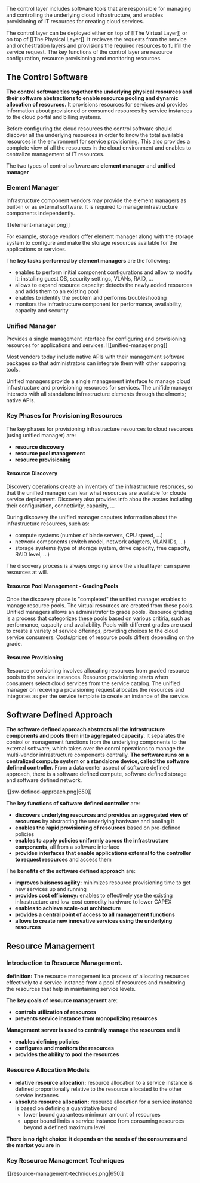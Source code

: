 The control layer includes software tools that are responsible for managing and controlling the underlying cloud infrastructure, and enables provisioning of IT resources for creating cloud services. 

The control layer can be deployed either on top of [[The Virtual Layer]] or on top of [[The Physical Layer]].
It recieves the requests from the service and orchestration layers and provisions the required resources to fullfill the service request.
The key functions of the control layer are resource configuration, resource provisioning and monitoring resources. 

## The Control Software
**The control software ties together the underlying physical resources and their software abstractions to enable resource pooling and dynamic allocation of resources.** 
It provisions resources for services and provides information about provisioned or consumed resources by service instances to the cloud portal and billing systems.

Before configuring the cloud resources the control software should discover all the underlying resources in order to know the total available resources in the environment for service provisioning.
This also provides a complete view of all the resources in the cloud environment and enables to centralize management of IT resources. 

The two types of control software are **element manager** and **unified manager**

### Element Manager
Infrastructure component vendors may provide the element managers as built-in or as external software. It is required to manage infrastructure components independently. 

![[element-manager.png]]

For example, storage vendors offer element manager along with the storage system to configure and make the storage resources available for the applications or services. 

The **key tasks performed by element managers** are the following:
- enables to perform initial component configurations and allow to modify it: installing guest OS, security settings, VLANs, RAID, ...
- allows to expand resource capacity: detects the newly added resources and adds them to an existing pool
- enables to identify the problem and performs troubleshooting
- monitors the infrastructure component for performance, availability, capacity and security

### Unified Manager
Provides a single management interface for configuring and provisioning resources for applications and services.
![[unified-manager.png]]

Most vendors today include native APIs with their management software packages so that administrators can integrate them with other supporing tools. 

Unified managers provide a single management interface to manage cloud infrastructure and provisioning resources for services. 
The unifide manager interacts with all standalone infrastructure elements through the elments; native APIs.

### Key Phases for Provisioning Resources
The key phases for provisioning infrastracture resources to cloud resources (using unified manager) are: 
- **resource discovery**
- **resource pool management**
- **resource provisioning**

#### Resource Discovery
Discovery operations create an inventory of the infrastructure resoruces, so that the unified manager can lear what resources are available for cloude service deployment. 
Discovery also provides info abou the asstes including their configuration, connettivity, capacity, ...

During discovery the unified manager caputers information about the infrastructure resources, such as: 
- compute systems (number of blade servers, CPU speed, ...)
- network components (switch model, network adapters, VLAN IDs, ...)
- storage systems (type of storage system, drive capacity, free capacity, RAID level, ...)

The discovery process is always ongoing since the virtual layer can spawn resources at will.

#### Resource Pool Management - Grading Pools
Once the discovery phase is "completed" the unified manager enables to manage resource pools. The virtual resources are created from these pools.
Unified managers allows an administrator to grade pools. Resource grading is a process that categorizes these pools based on various critiria, such as performance, capacity and availability. 
Pools with different grades are used to create a variety of service offerings, providing choices to the cloud service consumers. 
Costs/prices of resource pools differs depending on the grade.

#### Resource Provisioning
Resource provisioning involves allocating resources from graded resource pools to the service instances. 
Resource provisioning starts when consumers select cloud services from the service catalog. 
The unified manager on receving a provisioning request allocates the resources and integrates as per the service template to create an instance of the service. 

## Software Defined Approach
**The software defined approach abstracts all the infrastructure components and pools them into aggregated capacity**. It separates the control or management functions from the underlying components to the external software, which takes over the conrol operations to manage the multi-vendor infrastructure components centrally. 
**The software runs on a centralized compute system or a standalone device, called the software defined controller.** 
From a data center aspect of software defined approach, there is a software defined compute, software defined storage and software defined network.

![[sw-defined-approach.png|650]]

The **key functions of software defined controller** are: 
- **discovers underlying resources and provides an aggregated view of resources** by abstracting the underlying hardware and pooling it
- **enables the rapid provisioning of resources** based on pre-defined policies
- **enables to apply policies uniformly across the infrastructure components**, all from a software interface
- **provides interfaces that enable applications external to the controller to request resources** and access them

The **benefits of the software defined approach** are:
- **improves buisness agility:** minimizes resource provisioning time to get new services up and running
- **provides cost efficiency:** enables to effectively yse the existing infrastructure and low-cost comodity hardware to lower CAPEX
- **enables to achieve scale-out architecture**
- **provides a central point of access to all management functions**
- **allows to create new innovative services using the underlying resources**

## Resource Management
### Introduction to Resource Management. 
**definition:** The resource management is a process of allocating resources effectively to a service instance from a pool of resources and monitoring the resources that help in maintaining service levels. 

The **key goals of resource management** are: 
- **controls utilization of resources**
- **prevents service instance from monopolizing resources**

**Management server is used to centrally manage the resources** and it
- **enables defining policies**
- **configures and monitors the resources**
- **provides the ability to pool the resources**

### Resource Allocation Models
- **relative resource allocation:** resource allocation to a service instance is defined proportionally relative to the resource allocated to the other service instances
- **absolute resource allocation:** resource allocation for a service instance is based on defining a quantitative bound
	- lower bound guarantees minimum amount of resources
	- upper bound limits a service instance from consuming resources beyond a defined maximum level

**There is no right choice: it depends on the needs of the consumers and the market you are in**

### Key Resource Management Techniques
![[resource-management-techniques.png|650]]

